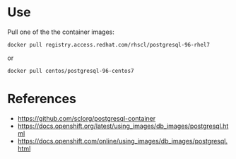 


# Use

Pull one of the the container images:

    docker pull registry.access.redhat.com/rhscl/postgresql-96-rhel7

or

    docker pull centos/postgresql-96-centos7

# References

* https://github.com/sclorg/postgresql-container
* https://docs.openshift.org/latest/using_images/db_images/postgresql.html
* https://docs.openshift.com/online/using_images/db_images/postgresql.html
